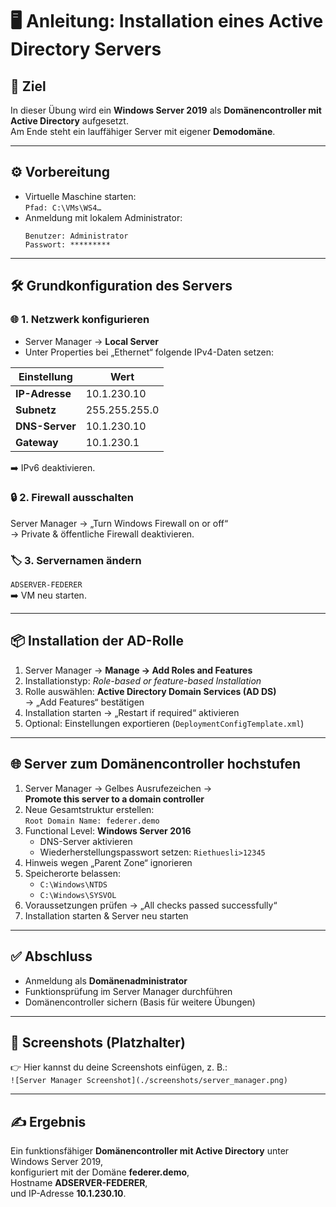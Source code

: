 # 🖥️ Anleitung: Installation eines Active Directory Servers

## 🎯 Ziel
In dieser Übung wird ein **Windows Server 2019** als **Domänencontroller mit Active Directory** aufgesetzt.  
Am Ende steht ein lauffähiger Server mit eigener **Demodomäne**.

---

## ⚙️ Vorbereitung
- Virtuelle Maschine starten:  
  `Pfad: C:\VMs\WS4…`
- Anmeldung mit lokalem Administrator:  
  ```
  Benutzer: Administrator
  Passwort: *********
  ```

---

## 🛠️ Grundkonfiguration des Servers

### 🌐 1. Netzwerk konfigurieren
- Server Manager → **Local Server**
- Unter Properties bei „Ethernet“ folgende IPv4-Daten setzen:

| Einstellung    | Wert          |
|----------------|---------------|
| **IP-Adresse** | 10.1.230.10   |
| **Subnetz**    | 255.255.255.0 |
| **DNS-Server** | 10.1.230.10   |
| **Gateway**    | 10.1.230.1    |

➡️ IPv6 deaktivieren.

### 🔒 2. Firewall ausschalten
Server Manager → „Turn Windows Firewall on or off“  
→ Private & öffentliche Firewall deaktivieren.

### 🏷️ 3. Servernamen ändern
`ADSERVER-FEDERER`  
➡️ VM neu starten.

---

## 📦 Installation der AD-Rolle
1. Server Manager → **Manage → Add Roles and Features**
2. Installationstyp: *Role-based or feature-based Installation*
3. Rolle auswählen: **Active Directory Domain Services (AD DS)**  
   → „Add Features“ bestätigen
4. Installation starten → „Restart if required“ aktivieren
5. Optional: Einstellungen exportieren (`DeploymentConfigTemplate.xml`)

---

## 🌐 Server zum Domänencontroller hochstufen
1. Server Manager → Gelbes Ausrufezeichen →  
   **Promote this server to a domain controller**
2. Neue Gesamtstruktur erstellen:  
   `Root Domain Name: federer.demo`
3. Functional Level: **Windows Server 2016**
   - DNS-Server aktivieren  
   - Wiederherstellungspasswort setzen: `Riethuesli>12345`
4. Hinweis wegen „Parent Zone“ ignorieren
5. Speicherorte belassen:  
   - `C:\Windows\NTDS`  
   - `C:\Windows\SYSVOL`
6. Voraussetzungen prüfen → „All checks passed successfully“
7. Installation starten & Server neu starten

---

## ✅ Abschluss
- Anmeldung als **Domänenadministrator**
- Funktionsprüfung im Server Manager durchführen
- Domänencontroller sichern (Basis für weitere Übungen)

---

## 📸 Screenshots (Platzhalter)
👉 Hier kannst du deine Screenshots einfügen, z. B.:  
`![Server Manager Screenshot](./screenshots/server_manager.png)`

---

## ✍️ Ergebnis
Ein funktionsfähiger **Domänencontroller mit Active Directory** unter Windows Server 2019,  
konfiguriert mit der Domäne **federer.demo**,  
Hostname **ADSERVER-FEDERER**,  
und IP-Adresse **10.1.230.10**.
